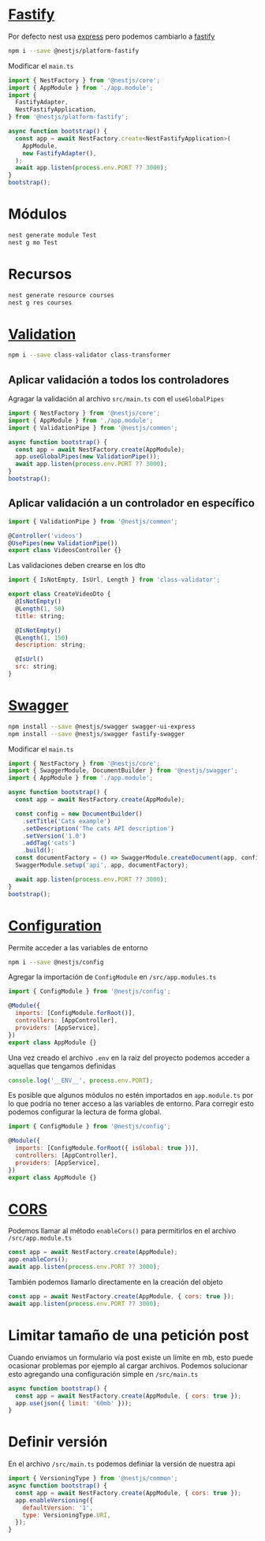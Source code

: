 # [Fastify](https://docs.nestjs.com/techniques/performance)

Por defecto nest usa [express](https://expressjs.com/) pero podemos cambiarlo a [fastify](https://github.com/fastify/fastify)

```bash
npm i --save @nestjs/platform-fastify
```

Modificar el `main.ts`

```js
import { NestFactory } from '@nestjs/core';
import { AppModule } from './app.module';
import {
  FastifyAdapter,
  NestFastifyApplication,
} from '@nestjs/platform-fastify';

async function bootstrap() {
  const app = await NestFactory.create<NestFastifyApplication>(
    AppModule,
    new FastifyAdapter(),
  );
  await app.listen(process.env.PORT ?? 3000);
}
bootstrap();
```

# Módulos

```bash
nest generate module Test
nest g mo Test
```

# Recursos

```bash
nest generate resource courses
nest g res courses
```

# [Validation](https://docs.nestjs.com/techniques/validation)

```bash
npm i --save class-validator class-transformer
```

## Aplicar validación a todos los controladores

Agragar la validación al archivo `src/main.ts` con el `useGlobalPipes`

```js
import { NestFactory } from '@nestjs/core';
import { AppModule } from './app.module';
import { ValidationPipe } from '@nestjs/common';

async function bootstrap() {
  const app = await NestFactory.create(AppModule);
  app.useGlobalPipes(new ValidationPipe());
  await app.listen(process.env.PORT ?? 3000);
}
bootstrap();
```

## Aplicar validación a un controlador en específico

```js
import { ValidationPipe } from '@nestjs/common';

@Controller('videos')
@UsePipes(new ValidationPipe())
export class VideosController {}
```

Las validaciones deben crearse en los dto

```js
import { IsNotEmpty, IsUrl, Length } from 'class-validator';

export class CreateVideoDto {
  @IsNotEmpty()
  @Length(1, 50)
  title: string;

  @IsNotEmpty()
  @Length(1, 150)
  description: string;

  @IsUrl()
  src: string;
}
```

# [Swagger](https://docs.nestjs.com/openapi/introduction)

```bash
npm install --save @nestjs/swagger swagger-ui-express
npm install --save @nestjs/swagger fastify-swagger
```

Modificar el `main.ts`

```ts
import { NestFactory } from '@nestjs/core';
import { SwaggerModule, DocumentBuilder } from '@nestjs/swagger';
import { AppModule } from './app.module';

async function bootstrap() {
  const app = await NestFactory.create(AppModule);

  const config = new DocumentBuilder()
    .setTitle('Cats example')
    .setDescription('The cats API description')
    .setVersion('1.0')
    .addTag('cats')
    .build();
  const documentFactory = () => SwaggerModule.createDocument(app, config);
  SwaggerModule.setup('api', app, documentFactory);

  await app.listen(process.env.PORT ?? 3000);
}
bootstrap();
```

# [Configuration](https://docs.nestjs.com/techniques/configuration)

Permite acceder a las variables de entorno

```bash
npm i --save @nestjs/config
```

Agregar la importación de `ConfigModule` en `/src/app.modules.ts`

```js
import { ConfigModule } from '@nestjs/config';

@Module({
  imports: [ConfigModule.forRoot()],
  controllers: [AppController],
  providers: [AppService],
})
export class AppModule {}
```

Una vez creado el archivo `.env` en la raiz del proyecto podemos acceder a aquellas que tengamos definidas

```js
console.log('__ENV__', process.env.PORT);
```

Es posible que algunos módulos no estén importados en `app.module.ts` por lo que podría no tener acceso a las variables de entorno.
Para corregir esto podemos configurar la lectura de forma global.

```js
import { ConfigModule } from '@nestjs/config';

@Module({
  imports: [ConfigModule.forRoot({ isGlobal: true })],
  controllers: [AppController],
  providers: [AppService],
})
export class AppModule {}
```

# [CORS](https://docs.nestjs.com/security/cors)

Podemos llamar al método `enableCors()` para permitirlos en el archivo `/src/app.module.ts`

```js
const app = await NestFactory.create(AppModule);
app.enableCors();
await app.listen(process.env.PORT ?? 3000);
```

También podemos llamarlo directamente en la creación del objeto

```js
const app = await NestFactory.create(AppModule, { cors: true });
await app.listen(process.env.PORT ?? 3000);
```

# Limitar tamaño de una petición post

Cuando enviamos un formulario vía post existe un límite en mb, esto puede ocasionar problemas por ejemplo al cargar archivos.
Podemos solucionar esto agregando una configuración simple en `/src/main.ts`

```js
async function bootstrap() {
  const app = await NestFactory.create(AppModule, { cors: true });
  app.use(json({ limit: '60mb' }));
}
```

# Definir versión

En el archivo `/src/main.ts` podemos definiar la versión de nuestra api

```js
import { VersioningType } from '@nestjs/common';
async function bootstrap() {
  const app = await NestFactory.create(AppModule, { cors: true });
  app.enableVersioning({
    defaultVersion: '1',
    type: VersioningType.URI,
  });
}
```
